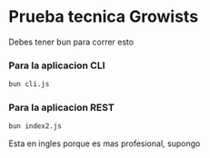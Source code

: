 # Prueba tecnica Growists
Debes tener bun para correr esto
### Para la aplicacion CLI
```bash
bun cli.js
```  
### Para la aplicacion REST
```bash
bun index2.js
```
Esta en ingles porque es mas profesional, supongo